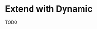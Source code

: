 # Extend with Dynamic

<!--
https://github.com/tegonhq/tegon/blob/main/frontend/src/components/dynamic-logo.tsx
https://github.com/b2io/base2.io/blob/main/src/components/icons/DynamicIcon.tsx
-->

TODO
